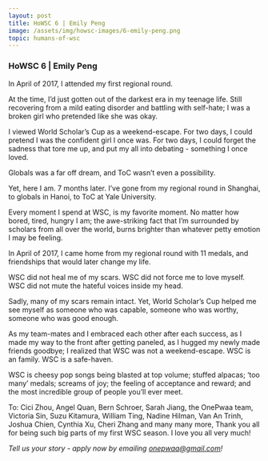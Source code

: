 ```yaml
---
layout: post
title: HoWSC 6 | Emily Peng
image: /assets/img/howsc-images/6-emily-peng.png
topic: humans-of-wsc
---
```


### HoWSC 6 | Emily Peng

In April of 2017, I attended my first regional round.

At the time, I’d just gotten out of the darkest era in my teenage life. Still
recovering from a mild eating disorder and battling with self-hate; I was a
broken girl who pretended like she was okay.

I viewed World Scholar’s Cup as a weekend-escape. For two days, I could pretend
I was the confident girl I once was. For two days, I could forget the sadness
that tore me up, and put my all into debating - something I once loved.

Globals was a far off dream, and ToC wasn’t even a possibility.

Yet, here I am. 7 months later. I’ve gone from my regional round in Shanghai, to
globals in Hanoi, to ToC at Yale University.

Every moment I spend at WSC, is my favorite moment. No matter how bored, tired,
hungry I am; the awe-striking fact that I’m surrounded by scholars from all over
the world, burns brighter than whatever petty emotion I may be feeling.

In April of 2017, I came home from my regional round with 11 medals, and
friendships that would later change my life.

WSC did not heal me of my scars. WSC did not force me to love myself. WSC did
not mute the hateful voices inside my head.

Sadly, many of my scars remain intact. Yet, World Scholar’s Cup helped me see
myself as someone who was capable, someone who was worthy, someone who was good
enough.

As my team-mates and I embraced each other after each success, as I made my way
to the front after getting paneled, as I hugged my newly made friends goodbye; I
realized that WSC was not a weekend-escape. WSC is an family. WSC is a
safe-haven.

WSC is cheesy pop songs being blasted at top volume; stuffed alpacas; ‘too many’
medals; screams of joy; the feeling of acceptance and reward; and the most
incredible group of people you’ll ever meet.

To: Cici Zhou, Angel Quan, Bern Schroer, Sarah Jiang, the OnePwaa team, Victoria
Sin, Suzu Kitamura, William Ting, Nadine Hilman, Van An Trinh, Joshua Chien,
Cynthia Xu, Cheri Zhang and many many more, Thank you all for being such big
parts of my first WSC season. I love you all very much!

_Tell us your story - apply now by emailing
[onepwaa@gmail.com](mailto:onepwaa@gmail.com)!_
